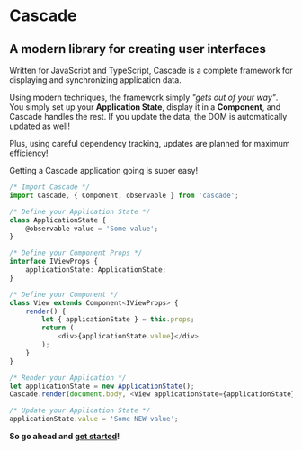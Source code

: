 # Cascade

## A modern library for creating user interfaces

Written for JavaScript and TypeScript, Cascade is a complete framework for displaying and synchronizing application data.

Using modern techniques, the framework simply *"gets out of your way"*.  You simply set up your **Application State**, display it in a **Component**, and Cascade handles the rest.  If you update the data, the DOM is automatically updated as well!

Plus, using careful dependency tracking, updates are planned for maximum efficiency!

Getting a Cascade application going is super easy!

```` TypeScript
/* Import Cascade */
import Cascade, { Component, observable } from 'cascade';

/* Define your Application State */
class ApplicationState {
    @observable value = 'Some value';
}

/* Define your Component Props */
interface IViewProps {
    applicationState: ApplicationState;
}

/* Define your Component */
class View extends Component<IViewProps> {
    render() {
        let { applicationState } = this.props;
        return (
            <div>{applicationState.value}</div>
        );
    }
}

/* Render your Application */
let applicationState = new ApplicationState();
Cascade.render(document.body, <View applicationState={applicationState} />);

/* Update your Application State */
applicationState.value = 'Some NEW value';
````

**So go ahead and [get started](Tutorials/0.0-Getting-Started/)!**